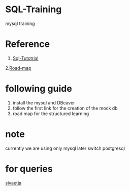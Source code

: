 # SQL-Training

mysql training

# Reference

1. [Sql-Tutotrial](https://www.sqltutorial.org) 

2.[Road-map](https://roadmap.sh)

# following guide
1. install the mysql and DBeaver 
2. follow the first link for the creation of the mock db 
3. road map for the structured learning 


# note
currently we are using only mysql later switch postgresql 


# for queries
[sivaetja](sivateja1034@gmail.com)

